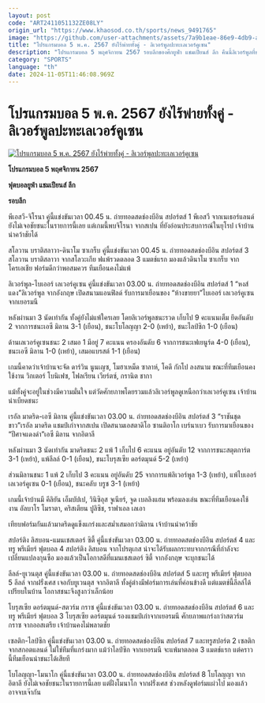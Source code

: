```yaml
---
layout: post
code: "ART2411051132ZE08LY"
origin_url: "https://www.khaosod.co.th/sports/news_9491765"
image: "https://github.com/user-attachments/assets/7a9b1eae-86e9-4db9-a278-88ac48f8be2f"
title: "โปรแกรมบอล 5 พ.ค. 2567 ยังไร้พ่ายทั้งคู่ - ลิเวอร์พูลปะทะเลเวอร์คูเซน"
description: "โปรแกรมบอล 5 พฤศจิกายน 2567 รอบลีกของศึกยูฟ่า แชมเปียนส์ ลีก คืนนี้ลิเวอร์พูลที่ชนะรวด 3 นัดแรก ต้องเจอทีมไร้พ่ายอีกรายอย่างไบเออร์ เลเวอร์คูเซน"
category: "SPORTS"
language: "th"
date: 2024-11-05T11:46:08.969Z
---
```


# โปรแกรมบอล 5 พ.ค. 2567 ยังไร้พ่ายทั้งคู่ - ลิเวอร์พูลปะทะเลเวอร์คูเซน

[![โปรแกรมบอล 5 พ.ค. 2567 ยังไร้พ่ายทั้งคู่ - ลิเวอร์พูลปะทะเลเวอร์คูเซน](https://www.khaosod.co.th/wpapp/uploads/2024/11/โปรแกรมบอล.jpg "โปรแกรมบอล 5 พ.ค. 2567 ยังไร้พ่ายทั้งคู่ - ลิเวอร์พูลปะทะเลเวอร์คูเซน")](https://www.khaosod.co.th/wpapp/uploads/2024/11/โปรแกรมบอล.jpg)

**โปรแกรมบอล 5 พฤศจิกายน 2567**

**ฟุตบอลยูฟ่า แชมเปียนส์ ลีก**

**รอบลีก**

พีเอสวี-จิโรนา คู่นี้แข่งขันเวลา 00.45 น. ถ่ายทอดสดช่องบีอิน สปอร์ตส์ 1 พีเอสวี จากเนเธอร์แลนด์ ยังไม่เจอชัยชนะในรายการนี้เลย แต่เกมนี้พบจิโรนา จากสเปน ที่ยังอ่อนประสบการณ์ในยุโรป เจ้าบ้านน่าคว้าชัยได้

สโลวาน บราติสลาวา-ดินาโม ซาเกร็บ คู่นี้แข่งขันเวลา 00.45 น. ถ่ายทอดสดช่องบีอิน สปอร์ตส์ 3 สโลวาน บราติสลาวา จากสโลวะเกีย ฟแพ้รวดตลอด 3 แมตช์แรก มองแล้วดินาโม ซาเกร็บ จากโครเอเชีย ฟอร์มดีกว่าพอสมควร ทีมเยือนคงไม่แพ้

ลิเวอร์พูล-ไบเออร์ เลเวอร์คูเซน คู่นี้แข่งขันเวลา 03.00 น. ถ่ายทอดสดช่องบีอิน สปอร์ตส์ 1 “หงส์แดง”ลิเวอร์พูล จากอังกฤษ เปิดสนามแอนฟิลด์ รับการมาเยือนของ “ห้างขายยา”ไบเออร์ เลเวอร์คูเซน จากเยอรมนี

หลังผ่านมา 3 นัดเท่ากัน ทั้งคู่ยังไม่แพ้ใครเลย โดยลิเวอร์พูลชนะรวด เก็บไป 9 คะแนนเต็ม ยึดอันดับ 2 จากการชนะเอซี มิลาน 3-1 (เยือน), ชนะโบโลญญา 2-0 (เหย้า), ชนะไลป์ซิก 1-0 (เยือน)

ด้านเลเวอร์คูเซนชนะ 2 เสมอ 1 มีอยู่ 7 คะแนน ครองอันดับ 6 จากการชนะเฟเยนูร์ด 4-0 (เยือน), ชนะเอซี มิลาน 1-0 (เหย้า), เสมอแบรสต์ 1-1 (เยือน)

เกมนี้คาดว่าเจ้าบ้านจะจัด ดาร์วิน นูนเญซ, โมฮาเหม็ด ซาลาห์, โคดี กักโป ลงสนาม ขณะที่ทีมเยือนคงใช้งาน วิกเตอร์ โบนิเฟซ, โฟลเรียน เวียร์ตซ์, กรานิต ชากา

แม้ทั้งคู่จะอยู่ในช่วงมีความมั่นใจ แต่วัดศักยภาพโดยรวมแล้วลิเวอร์พูลดูเหนือกว่าเลเวอร์คูเซน เจ้าบ้านน่าเบียดชนะ

เรอัล มาดริด-เอซี มิลาน คู่นี้แข่งขันเวลา 03.00 น. ถ่ายทอดสดช่องบีอิน สปอร์ตส์ 3 “ราชันชุดขาว”เรอัล มาดริด แชมป์เก่าจากสเปน เปิดสนามเอสตาดิโอ ซานติอาโก เบร์นาเบว รับการมาเยือนของ “ปีศาจแดงดำ”เอซี มิลาน จากอิตาลี

หลังผ่านมา 3 นัดเท่ากัน มาดริดชนะ 2 แพ้ 1 เก็บไป 6 คะแนน อยู่อันดับ 12 จากการชนะสตุตการ์ต 3-1 (เหย้า), แพ้ลีลล์ 0-1 (เยือน), ชนะโบรุสเซีย ดอร์ตมุนด์ 5-2 (เหย้า)

ส่วนมิลานชนะ 1 แพ้ 2 เก็บไป 3 คะแนน อยู่อันดับ 25 จากการแพ้ลิเวอร์พูล 1-3 (เหย้า), แพ้ไบเออร์ เลเวอร์คูเซน 0-1 (เยือน), ชนะคลับ บรูช 3-1 (เหย้า)

เกมนี้เจ้าบ้านมี คีลิยัน เอ็มบัปเป, วินิซิอุส จูเนียร์, จูด เบลลิงแฮม พร้อมลงเล่น ขณะที่ทีมเยือนคงใช้งาน อัลบาโร โมราตา, คริสเตียน ปูลิซิช, ราฟาเอล เลเอา

เทียบฟอร์มกันแล้วมาดริดดูแข็งแกร่งและสม่ำเสมอกว่ามิลาน เจ้าบ้านน่าคว้าชัย

สปอร์ติง ลิสบอน-แมนเชสเตอร์ ซิตี้ คู่นี้แข่งขันเวลา 03.00 น. ถ่ายทอดสดช่องบีอิน สปอร์ตส์ 4 และทรู พรีเมียร์ ฟุตบอล 4 สปอร์ติง ลิสบอน จากโปรตุเกส น่าจะได้รับผลกระทบจากกรณีที่กำลังจะเปลี่ยนแปลงกุนซือ มองแล้วเป็นโอกาสดีที่แมนเชสเตอร์ ซิตี้ จากอังกฤษ จะบุกชนะได้

ลีลล์-ยูเวนตุส คู่นี้แข่งขันเวลา 03.00 น. ถ่ายทอดสดช่องบีอิน สปอร์ตส์ 5 และทรู พรีเมียร์ ฟุตบอล 5 ลีลล์ จากฝรั่งเศส เจอกับยูเวนตุส จากอิตาลี ทั้งคู่ต่างมีฟอร์มการเล่นที่ค่อนข้างดี แต่แมตช์นี้ลีลล์ได้เปรียบในบ้าน โอกาสชนะจึงสูงกว่าเล็กน้อย

โบรุสเซีย ดอร์ตมุนด์-สตวร์ม กราซ คู่นี้แข่งขันเวลา 03.00 น. ถ่ายทอดสดช่องบีอิน สปอร์ตส์ 6 และทรู พรีเมียร์ ฟุตบอล 3 โบรุสเซีย ดอร์ตมุนด์ รองแชมป์เก่าจากเยอรมนี ศักยภาพแกร่งกว่าสตวร์ม กราซ จากออสเตรีย เจ้าบ้านคงไม่พลาดชัย

เซลติก-ไลป์ซิก คู่นี้แข่งขันเวลา 03.00 น. ถ่ายทอดสดช่องบีอิน สปอร์ตส์ 7 และทรูสปอร์ต 2 เซลติก จากสกอตแลนด์ ไม่ใช่ทีมที่แกร่งมาก แม้ว่าไลป์ซิก จากเยอรมนี จะแพ้มาตลอด 3 แมตช์แรก แต่คราวนี้ทีมเยือนน่าชนะได้เสียที

โบโลญญา-โมนาโก คู่นี้แข่งขันเวลา 03.00 น. ถ่ายทอดสดช่องบีอิน สปอร์ตส์ 8 โบโลญญา จากอิตาลี ยังไม่เจอชัยชนะในรายการนี้เลย แต่ฝั่งโมนาโก จากฝรั่งเศส ช่วงหลังดูฟอร์มแผ่วไป มองแล้วอาจจบเจ๊ากัน